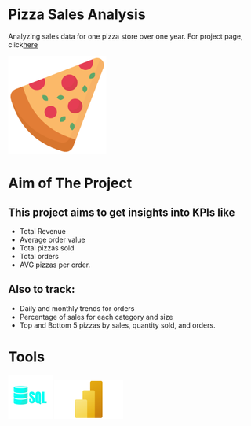 # Pizza Sales Analysis
Analyzing sales data for one pizza store over one year. 
For project page, click<a href="https://mahmoudsamhoud.github.io/Portfolio/assets/Projects/Pr01-data/pr01-data.html">here</a>

<img src='https://github.com/mahmoudsamhoud/Pizza-Sales/blob/main/images/pizza-slice.png' width='200'>

# Aim of The Project
## This project aims to get insights into KPIs like
* Total Revenue
* Average order value
* Total pizzas sold
* Total orders
* AVG pizzas per order.
## Also to track:
* Daily and monthly trends for orders
* Percentage of sales for each category and size
* Top and Bottom 5 pizzas by sales, quantity sold, and orders.

# Tools 
<img src='https://github.com/mahmoudsamhoud/mahmoudsamhoud/blob/main/logos/SQL.png' width='90'> <img src='https://github.com/mahmoudsamhoud/mahmoudsamhoud/blob/main/logos/PowerBI.png' width='140'>

